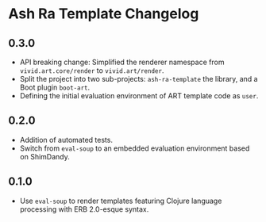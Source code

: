 # Ash Ra Template Changelog

## 0.3.0
- API breaking change: Simplified the renderer namespace from `vivid.art.core/render` to `vivid.art/render`.
- Split the project into two sub-projects: `ash-ra-template` the library, and a Boot plugin `boot-art`.
- Defining the initial evaluation environment of ART template code as `user`.

## 0.2.0
- Addition of automated tests.
- Switch from `eval-soup` to an embedded evaluation environment based on ShimDandy.

## 0.1.0
- Use `eval-soup` to render templates featuring Clojure language processing with ERB 2.0-esque syntax.
